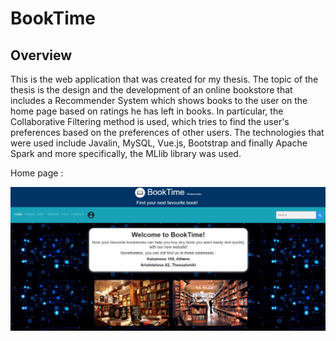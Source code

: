 # BookTime

## Overview

This is the web application that was created for my thesis. The topic of the thesis is the design and the development of an online bookstore that includes a Recommender System which shows books to the user on the home page based on ratings he has left in books. In particular, the Collaborative Filtering method is used, which tries to find the user's preferences based on the preferences of other users. The technologies that were used include Javalin, MySQL, Vue.js, Bootstrap and finally Apache Spark and more specifically, the MLlib library was used.

Home page :

![Home page](images/home_page.png?raw=true "Home page")
